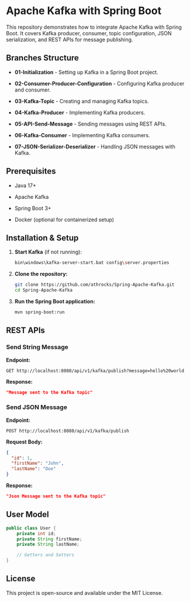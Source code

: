# Apache Kafka with Spring Boot

This repository demonstrates how to integrate Apache Kafka with Spring Boot. It covers Kafka producer, consumer, topic configuration, JSON serialization, and REST APIs for message publishing.

## Branches Structure

- **01-Initialization** - Setting up Kafka in a Spring Boot project.
    
- **02-Consumer-Producer-Configuration** - Configuring Kafka producer and consumer.
    
- **03-Kafka-Topic** - Creating and managing Kafka topics.
    
- **04-Kafka-Producer** - Implementing Kafka producers.
    
- **05-API-Send-Message** - Sending messages using REST APIs.
    
- **06-Kafka-Consumer** - Implementing Kafka consumers.
    
- **07-JSON-Serializer-Deserializer** - Handling JSON messages with Kafka.
    

## Prerequisites

- Java 17+
    
- Apache Kafka
    
- Spring Boot 3+
    
- Docker (optional for containerized setup)
    

## Installation & Setup

1. **Start Kafka** (if not running):
    
    ```sh
	bin\windows\kafka-server-start.bat config\server.properties
    ```
    
2. **Clone the repository:**
    
    ```sh
    git clone https://github.com/athrocks/Spring-Apache-Kafka.git
    cd Spring-Apache-Kafka
    ```
    
3. **Run the Spring Boot application:**
    
    ```sh
    mvn spring-boot:run
    ```
    

## REST APIs

### Send String Message

**Endpoint:**

```http
GET http://localhost:8080/api/v1/kafka/publish?message=hello%20world
```

**Response:**

```json
"Message sent to the Kafka topic"
```

### Send JSON Message

**Endpoint:**

```http
POST http://localhost:8080/api/v1/kafka/publish
```

**Request Body:**

```json
{
  "id": 1,
  "firstName": "John",
  "lastName": "Doe"
}
```

**Response:**

```json
"Json Message sent to the Kafka topic"
```

## User Model

```java
public class User {
    private int id;
    private String firstName;
    private String lastName;

    // Getters and Setters
}
```

## License

This project is open-source and available under the MIT License.
